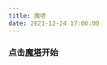 ```yaml
---
title: 魔塔
date: 2021-12-24 17:00:00
---
```


### 点击<a href="/mygame/tower/tower.html" target="_blank">魔塔</a>开始